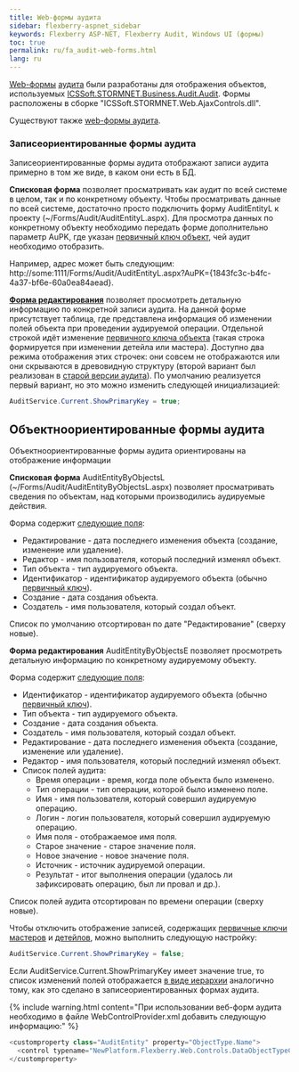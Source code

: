 ```yaml
---
title: Web-формы аудита
sidebar: flexberry-aspnet_sidebar
keywords: Flexberry ASP-NET, Flexberry Audit, Windows UI (формы)
toc: true
permalink: ru/fa_audit-web-forms.html
lang: ru
---
```


[Web-формы](fa_tech-forms-web.html) [аудита](audit-web.html) были разработаны для отображения объектов, используемых [ICSSoft.STORMNET.Business.Audit.Audit](efs_i-audit.html). Формы расположены в сборке "ICSSoft.STORMNET.Web.AjaxControls.dll".

Существуют также [web-формы аудита](efs_audit-win-forms.html).

### Записеориентированные формы аудита

Записеориентированные формы аудита отображают записи аудита примерно в том же виде, в каком они есть в БД.

**Списковая форма** позволяет просматривать как аудит по всей системе в целом, так и по конкретному объекту. 
Чтобы просматривать данные по всей системе, достаточно просто подключить форму AuditEntityL к проекту (~/Forms/Audit/AuditEntityL.aspx).
Для просмотра данных по конкретному объекту необходимо передать форме дополнительно параметр AuPK, где указан [первичный ключ объект](fo_primary-keys-objects.html), чей аудит необходимо отобразить. 

Например, адрес может быть следующим: http://some:1111/Forms/Audit/AuditEntityL.aspx?AuPK={1843fc3c-b4fc-4a37-bf6e-60a0ea84aead}.

**[Форма редактирования](fa_editform.html)** позволяет просмотреть детальную информацию по конкретной записи аудита. На данной форме присутствует таблица, где представлена информация об изменении полей объекта при проведении аудируемой операции. 
Отдельной строкой идёт изменение [первичного ключа объекта](fo_primary-keys-objects.html) (такая строка формируется при изменении детейла или мастера). Доступно два режима отображения этих строчек: они совсем не отображаются или они скрываются в древовидную структуру (второй вариант был реализован в [старой версии аудита](audit.html)). По умолчанию реализуется первый вариант, но это можно изменить следующей инициализацией:

```csharp
AuditService.Current.ShowPrimaryKey = true;
```

## Объектноориентированные формы аудита

Объектноориентированные формы аудита ориентированы на отображение информации 

**Списковая форма** AuditEntityByObjectsL (~/Forms/Audit/AuditEntityByObjectsL.aspx) позволяет просматривать сведения по объектам, над которыми производились аудируемые действия.

Форма содержит [следующие поля](fa_audit-web.html):

* Редактирование - дата последнего изменения объекта (создание, изменение или удаление).
* Редактор - имя пользователя, который последний изменял объект.
* Тип объекта - тип аудируемого объекта.
* Идентификатор - идентификатор аудируемого объекта (обычно [первичный ключ](fo_primary-keys-objects.html)).
* Создание - дата создания объекта.
* Создатель - имя пользователя, который создал объект.

Список по умолчанию отсортирован по дате "Редактирование" (сверху новые).

**Форма редактирования** AuditEntityByObjectsE позволяет просмотреть детальную информацию по конкретному аудируемому объекту.

Форма содержит [следующие поля](fa_audit-web.html):

* Идентификатор - идентификатор аудируемого объекта (обычно [первичный ключ](fo_primary-keys-objects.html)).
* Тип объекта - тип аудируемого объекта.
* Создание - дата создания объекта.
* Создатель - имя пользователя, который создал объект.
* Редактирование - дата последнего изменения объекта (создание, изменение или удаление).
* Редактор - имя пользователя, который последний изменял объект.
* Список полей аудита:
    * Время операции - время, когда поле объекта было изменено.
    * Тип операции - тип операции, которой было изменено поле.
    * Имя - имя пользователя, который совершил аудируемую операцию.
    * Логин - логин пользователя, который совершил аудируемую операцию.
    * Имя поля - отображаемое имя поля.
    * Старое значение - старое значение поля.
    * Новое значение - новое значение поля.
    * Источник - источник аудируемой операции.
    * Результат - итог выполнения операции (удалось ли зафиксировать операцию, был ли провал и др.).

Список полей аудита отсортирован по времени операции (сверху новые).

Чтобы отключить отображение записей, содержащих [первичные ключи](fo_primary-keys-objects.html) [мастеров](fd_master-association.html) и [детейлов](fo_detail-associations-properties.html), можно выполнить следующую настройку:

```csharp
AuditService.Current.ShowPrimaryKey = false;
```

Если AuditService.Current.ShowPrimaryKey имеет значение true, то список изменений полей отображается [в виде иерархии](fa_wolv-hierarhy.html) аналогично тому, как это сделано в записеориентированных формах аудита.

{% include warning.html content="При использовании веб-форм аудита необходимо в файле WebControlProvider.xml добавить следующую информацию:" %}

```csharp
<customproperty class="AuditEntity" property="ObjectType.Name">
  <control typename="NewPlatform.Flexberry.Web.Controls.DataObjectTypeCaption, ICSSoft.STORMNET.Web.AjaxControls" property="Value" codefile="" />
</customproperty>
```
